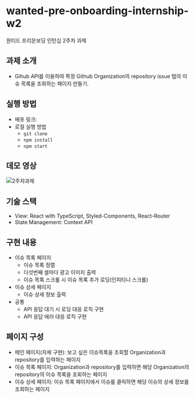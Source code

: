 # wanted-pre-onboarding-internship-w2

원티드 프리온보딩 인턴십 2주차 과제

## 과제 소개

- Gihub API를 이용하여 특정 Github Organization의 repository issue 탭의 이슈 목록을 조회하는 페이지 만들기.

## 실행 방법

- 배포 링크:
- 로컬 실행 방법
  - `git clone`
  - `npm install`
  - `npm start`

## 데모 영상

![2주차과제](https://user-images.githubusercontent.com/81420856/265029544-d67dd6ae-1116-4079-a671-5066918aa87e.gif)

## 기술 스택

- View: React with TypeScript, Styled-Components, React-Router
- State Management: Context API

## 구현 내용

- 이슈 목록 페이지
  - 이슈 목록 정렬
  - 다섯번째 셀마다 광고 이미지 출력
  - 이슈 목록 스크롤 시 이슈 목록 추가 로딩(인피티니 스크롤)
- 이슈 상세 페이지
  - 이슈 상세 정보 출력
- 공통
  - API 응답 대기 시 로딩 대응 로직 구현
  - API 응답 에러 대응 로직 구현

## 페이지 구성

- 메인 페이지(자체 구현): 보고 싶은 이슈목록을 조회할 Organization과 repository를 입력하는 페이지
- 이슈 목록 페이지: Organization과 repository를 입력하면 해당 Organization의 repository의 이슈 목록을 조회하는 페이지
- 이슈 상세 페이지: 이슈 목록 페이지에서 이슈를 클릭하면 해당 이슈의 상세 정보를 조회하는 페이지
